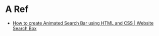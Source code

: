 # A Ref

+ [How to create Animated Search Bar using HTML and CSS | Website Search Box](https://www.youtube.com/watch?v=AmdIfgxMqY8&ab_channel=CodewithAmir)